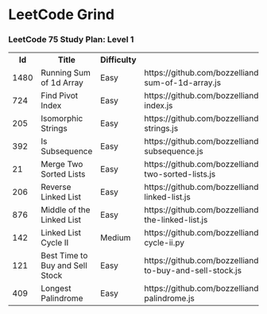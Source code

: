 # LeetCode Grind

### LeetCode 75 Study Plan: Level 1

<table>
  <tr>
    <th>Id</th>
    <th>Title</th>
    <th>Difficulty</th>
    <th>Code</th>
  </tr>
  <tr>
    <td>1480</td>
    <td>Running Sum of 1d Array</td>
    <td>Easy</td>
    <td>https://github.com/bozzelliandrea/leetcode/blob/main/running-sum-of-1d-array.js</td>
  </tr>
  <tr>
    <td>724</td>
    <td>Find Pivot Index</td>
    <td>Easy</td>
    <td>https://github.com/bozzelliandrea/leetcode/blob/main/find-pivot-index.js</td>
  </tr>
  <tr>
    <td>205</td>
    <td>Isomorphic Strings</td>
    <td>Easy</td>
    <td>https://github.com/bozzelliandrea/leetcode/blob/main/isomorphic-strings.js</td>
  </tr>
  <tr>
    <td>392</td>
    <td>Is Subsequence</td>
    <td>Easy</td>
    <td>https://github.com/bozzelliandrea/leetcode/blob/main/is-subsequence.js</td>
  </tr>
  <tr>
    <td>21</td>
    <td>Merge Two Sorted Lists</td>
    <td>Easy</td>
    <td>https://github.com/bozzelliandrea/leetcode/blob/main/merge-two-sorted-lists.js</td>
  </tr>
  <tr>
    <td>206</td>
    <td>Reverse Linked List</td>
    <td>Easy</td>
    <td>https://github.com/bozzelliandrea/leetcode/blob/main/reverse-linked-list.js</td>
  </tr>
  <tr>
    <td>876</td>
    <td>Middle of the Linked List</td>
    <td>Easy</td>
    <td>https://github.com/bozzelliandrea/leetcode/blob/main/middle-of-the-linked-list.js</td>
  </tr>
  <tr>
    <td>142</td>
    <td>Linked List Cycle II</td>
    <td>Medium</td>
    <td>https://github.com/bozzelliandrea/leetcode/blob/main/linked-list-cycle-ii.py</td>
  </tr>
  <tr>
    <td>121</td>
    <td>Best Time to Buy and Sell Stock</td>
    <td>Easy</td>
    <td>https://github.com/bozzelliandrea/leetcode/blob/main/best-time-to-buy-and-sell-stock.js</td>
  </tr>
  <tr>
    <td>409</td>
    <td>Longest Palindrome</td>
    <td>Easy</td>
    <td>https://github.com/bozzelliandrea/leetcode/blob/main/longest-palindrome.js</td>
  </tr>
</table>
